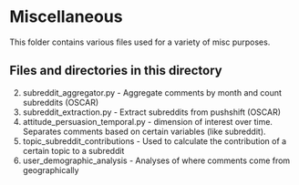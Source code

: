 # Miscellaneous 

This folder contains various files used for a variety of misc purposes. 

## Files and directories in this directory 

2. subreddit_aggregator.py - Aggregate comments by month and count subreddits (OSCAR)
3. subreddit_extraction.py - Extract subreddits from pushshift (OSCAR)
8. attitude_persuasion_temporal.py - dimension of interest over time. Separates comments based on certain variables (like subreddit).
9. topic_subreddit_contributions - Used to calculate the contribution of a certain topic to a subreddit 
11. user_demographic_analysis - Analyses of where comments come from geographically
